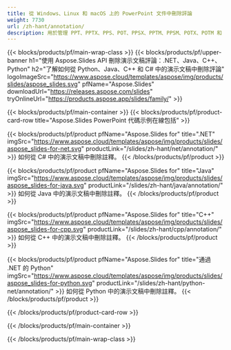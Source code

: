 ```yaml
---
title: 從 Windows、Linux 和 macOS 上的 PowerPoint 文件中刪除評論
weight: 7730
url: /zh-hant/annotation/
description: 用於管理 PPT、PPTX、PPS、POT、PPSX、PPTM、PPSM、POTX、POTM 和 ODP 等 PowerPoint 文件註釋的免費應用程序和 API
---
```


{{< blocks/products/pf/main-wrap-class >}}
{{< blocks/products/pf/upper-banner h1="使用 Aspose.Slides API 刪除演示文稿評論：.NET、Java、C++、Python" h2="了解如何從 Python、Java、C++ 和 C# 中的演示文稿中刪除評論" logoImageSrc="https://www.aspose.cloud/templates/aspose/img/products/slides/aspose_slides.svg" pfName="Aspose.Slides" downloadUrl="https://releases.aspose.com/slides" tryOnlineUrl="https://products.aspose.app/slides/family/" >}}

{{< blocks/products/pf/main-container >}}
{{< blocks/products/pf/product-card-row title="Aspose.Slides PowerPoint 代碼示例在線包括" >}}

{{< blocks/products/pf/product pfName="Aspose.Slides for" title=".NET" imgSrc="https://www.aspose.cloud/templates/aspose/img/products/slides/aspose_slides-for-net.svg" productLink="/slides/zh-hant/net/annotation/" >}}
如何從 C# 中的演示文稿中刪除註釋。
{{< /blocks/products/pf/product >}}

{{< blocks/products/pf/product pfName="Aspose.Slides for" title="Java" imgSrc="https://www.aspose.cloud/templates/aspose/img/products/slides/aspose_slides-for-java.svg" productLink="/slides/zh-hant/java/annotation/" >}}
如何從 Java 中的演示文稿中刪除註釋。
{{< /blocks/products/pf/product >}}

{{< blocks/products/pf/product pfName="Aspose.Slides for" title="C++" imgSrc="https://www.aspose.cloud/templates/aspose/img/products/slides/aspose_slides-for-cpp.svg" productLink="/slides/zh-hant/cpp/annotation/" >}}
如何從 C++ 中的演示文稿中刪除註釋。
{{< /blocks/products/pf/product >}}

{{< blocks/products/pf/product pfName="Aspose.Slides for" title="通過 .NET 的 Python" imgSrc="https://www.aspose.cloud/templates/aspose/img/products/slides/aspose_slides-for-python.svg" productLink="/slides/zh-hant/python-net/annotation/" >}}
如何從 Python 中的演示文稿中刪除註釋。
{{< /blocks/products/pf/product >}}

{{< /blocks/products/pf/product-card-row >}}

{{< /blocks/products/pf/main-container >}}

{{< /blocks/products/pf/main-wrap-class >}}